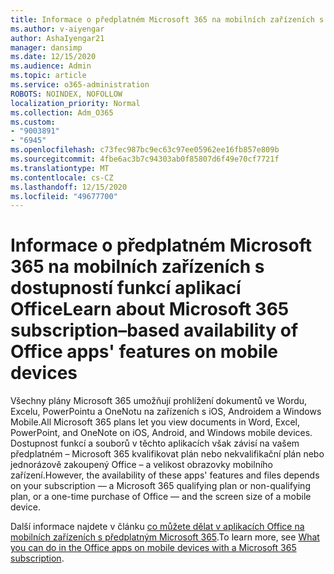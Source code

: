 ```yaml
---
title: Informace o předplatném Microsoft 365 na mobilních zařízeních s dostupností funkcí aplikací Office
ms.author: v-aiyengar
author: AshaIyengar21
manager: dansimp
ms.date: 12/15/2020
ms.audience: Admin
ms.topic: article
ms.service: o365-administration
ROBOTS: NOINDEX, NOFOLLOW
localization_priority: Normal
ms.collection: Adm_O365
ms.custom:
- "9003891"
- "6945"
ms.openlocfilehash: c73fec987bc9ec63c97ee05962ee16fb857e809b
ms.sourcegitcommit: 4fbe6ac3b7c94303ab0f85807d6f49e70cf7721f
ms.translationtype: MT
ms.contentlocale: cs-CZ
ms.lasthandoff: 12/15/2020
ms.locfileid: "49677700"
---
```

# <a name="learn-about-microsoft-365-subscriptionbased-availability-of-office-apps-features-on-mobile-devices"></a><span data-ttu-id="f73fd-102">Informace o předplatném Microsoft 365 na mobilních zařízeních s dostupností funkcí aplikací Office</span><span class="sxs-lookup"><span data-stu-id="f73fd-102">Learn about Microsoft 365 subscription–based availability of Office apps' features on mobile devices</span></span>

<span data-ttu-id="f73fd-103">Všechny plány Microsoft 365 umožňují prohlížení dokumentů ve Wordu, Excelu, PowerPointu a OneNotu na zařízeních s iOS, Androidem a Windows Mobile.</span><span class="sxs-lookup"><span data-stu-id="f73fd-103">All Microsoft 365 plans let you view documents in Word, Excel, PowerPoint, and OneNote on iOS, Android, and Windows mobile devices.</span></span> <span data-ttu-id="f73fd-104">Dostupnost funkcí a souborů v těchto aplikacích však závisí na vašem předplatném – Microsoft 365 kvalifikovat plán nebo nekvalifikační plán nebo jednorázově zakoupený Office – a velikost obrazovky mobilního zařízení.</span><span class="sxs-lookup"><span data-stu-id="f73fd-104">However, the availability of these apps' features and files depends on your subscription — a Microsoft 365 qualifying plan or non-qualifying plan, or a one-time purchase of Office — and the screen size of a mobile device.</span></span>

<span data-ttu-id="f73fd-105">Další informace najdete v článku [co můžete dělat v aplikacích Office na mobilních zařízeních s předplatným Microsoft 365](https://go.microsoft.com/fwlink/?linkid=2135575).</span><span class="sxs-lookup"><span data-stu-id="f73fd-105">To learn more, see [What you can do in the Office apps on mobile devices with a Microsoft 365 subscription](https://go.microsoft.com/fwlink/?linkid=2135575).</span></span> 